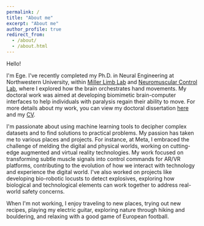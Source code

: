 ```yaml
---
permalink: /
title: "About me"
excerpt: "About me"
author_profile: true
redirect_from: 
  - /about/
  - /about.html
---
```

Hello! 

I'm Ege. I've recently completed my Ph.D. in Neural Engineering at Northwestern University, within [Miller Limb Lab](https://www.millerlimblab.com/) and [Neuromuscular Control Lab](https://www.sralab.org/research/labs/Neuromuscular%20Control%20Lab), where I explored how the brain orchestrates hand movements. My doctoral work was aimed at developing biomimetic brain-computer interfaces to help individuals with paralysis regain their ability to move. For more details about my work, you can view my doctoral dissertation [here](https://arch.library.northwestern.edu/concern/generic_works/gf06g317d?locale=en) and my [CV](http://egealtan.github.io/files/Ege_Altan_CV_20230925.pdf).

I'm passionate about using machine learning tools to decipher complex datasets and to find solutions to practical problems. My passion has taken me to various places and projects. For instance, at Meta, I embraced the challenge of melding the digital and physical worlds, working on cutting-edge augmented and virtual reality technologies. My work focused on transforming subtle muscle signals into control commands for AR/VR platforms, contributing to the evolution of how we interact with technology and experience the digital world. I've also worked on projects like developing bio-robotic locusts to detect explosives, exploring how biological and technological elements can work together to address real-world safety concerns.

When I'm not working, I enjoy traveling to new places, trying out new recipes, playing my electric guitar, exploring nature through hiking and bouldering, and relaxing with a good game of European football.

<!-- 
<b> This website is under construction. </b>
-- -->